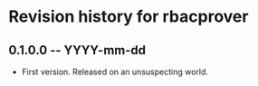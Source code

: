 # Revision history for rbacprover

## 0.1.0.0 -- YYYY-mm-dd

* First version. Released on an unsuspecting world.
